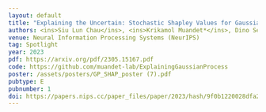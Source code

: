 ```yaml
---
layout: default
title: "Explaining the Uncertain: Stochastic Shapley Values for Gaussian Process Models"
authors: <ins>Siu Lun Chau</ins>, <ins>Krikamol Muandet*</ins>, Dino Sejdinovic* (* equal contribution)
venue: Neural Information Processing Systems (NeurIPS)
tag: Spotlight
year: 2023
pdf: https://arxiv.org/pdf/2305.15167.pdf
code: https://github.com/muandet-lab/ExplainingGaussianProcess
poster: /assets/posters/GP_SHAP_poster (7).pdf
pubtype: E
pubnumber: 1
doi: https://papers.nips.cc/paper_files/paper/2023/hash/9f0b1220028dfa2ee82ca0a0e0fc52d1-Abstract-Conference.html
---
```

